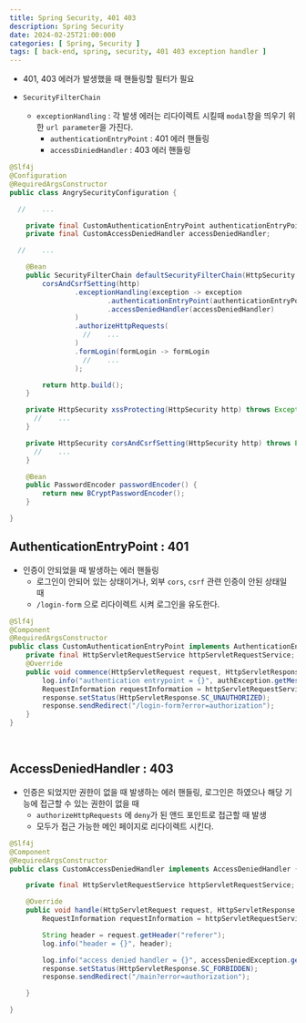 ```yaml
---
title: Spring Security, 401 403
description: Spring Security
date: 2024-02-25T21:00:000
categories: [ Spring, Security ]
tags: [ back-end, spring, security, 401 403 exception handler ]
---
```


- 401, 403 에러가 발생했을 때 핸들링할 필터가 필요

- ```SecurityFilterChain```
  - ```exceptionHandling``` : 각 발생 에러는 리다이렉트 시킬때 ```modal```창을 띄우기 위한 ```url parameter```을 가진다.
    - ```authenticationEntryPoint``` : 401 에러 핸들링
    - ```accessDiniedHandler``` : 403 에러 핸들링

```java
@Slf4j
@Configuration
@RequiredArgsConstructor
public class AngrySecurityConfiguration {

  //    ...

    private final CustomAuthenticationEntryPoint authenticationEntryPoint;
    private final CustomAccessDeniedHandler accessDeniedHandler;

  //    ...

    @Bean
    public SecurityFilterChain defaultSecurityFilterChain(HttpSecurity http) throws Exception {
        corsAndCsrfSetting(http)
                .exceptionHandling(exception -> exception
                        .authenticationEntryPoint(authenticationEntryPoint)
                        .accessDeniedHandler(accessDeniedHandler)
                )
                .authorizeHttpRequests(
                  //    ...
                )
                .formLogin(formLogin -> formLogin
                  //    ...
                );

        return http.build();
    }

    private HttpSecurity xssProtecting(HttpSecurity http) throws Exception {
      //    ...
    }

    private HttpSecurity corsAndCsrfSetting(HttpSecurity http) throws Exception {
      //    ...
    }

    @Bean
    public PasswordEncoder passwordEncoder() {
        return new BCryptPasswordEncoder();
    }

}
```


<h2> AuthenticationEntryPoint : 401 </h2>

- 인증이 안되었을 때 발생하는 에러 핸들링
  - 로그인이 안되어 있는 상태이거나, 외부 ```cors```, ```csrf``` 관련 인증이 안된 상태일 때
  - ```/login-form``` 으로 리다이렉트 시켜 로그인을 유도한다.

```java
@Slf4j
@Component
@RequiredArgsConstructor
public class CustomAuthenticationEntryPoint implements AuthenticationEntryPoint {
    private final HttpServletRequestService httpServletRequestService;
    @Override
    public void commence(HttpServletRequest request, HttpServletResponse response, AuthenticationException authException) throws IOException, ServletException {
        log.info("authentication entrypoint = {}", authException.getMessage());
        RequestInformation requestInformation = httpServletRequestService.requestInfo(request);
        response.setStatus(HttpServletResponse.SC_UNAUTHORIZED);
        response.sendRedirect("/login-form?error=authorization");
    }
}
```

<br>

<h2> AccessDeniedHandler : 403 </h2>

- 인증은 되었지만 권한이 없을 때 발생하는 에러 핸들링, 로그인은 하였으나 해당 기능에 접근할 수 있는 권한이 없을 때
  - ```authorizeHttpRequests``` 에 ```deny```가 된 앤드 포인트로 접근할 때 발생
  - 모두가 접근 가능한 메인 페이지로 리다이렉트 시킨다.

```java
@Slf4j
@Component
@RequiredArgsConstructor
public class CustomAccessDeniedHandler implements AccessDeniedHandler {

    private final HttpServletRequestService httpServletRequestService;

    @Override
    public void handle(HttpServletRequest request, HttpServletResponse response, AccessDeniedException accessDeniedException) throws IOException, ServletException {
        RequestInformation requestInformation = httpServletRequestService.requestInfo(request);

        String header = request.getHeader("referer");
        log.info("header = {}", header);

        log.info("access denied handler = {}", accessDeniedException.getMessage());
        response.setStatus(HttpServletResponse.SC_FORBIDDEN);
        response.sendRedirect("/main?error=authorization");

    }

}
```

<br>
